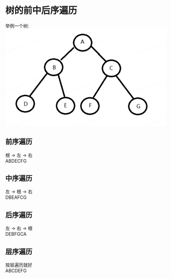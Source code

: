 # 树的前中后序遍历
举例一个树:  
![img.png](img.png)  
## 前序遍历
根 -> 左 -> 右    
ABDECFG  
## 中序遍历
左 -> 根 -> 右  
DBEAFCG   
## 后序遍历
左 -> 右 -> 根  
DEBFGCA
## 层序遍历
按层遍历就好  
ABCDEFG